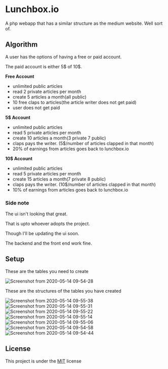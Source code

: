# Lunchbox.io
A php webapp that has a  similar structure as the medium website. Well sort of.  




## Algorithm

A user has the options of having a free or paid account. 

The paid account is either 5$ of 10$.

**Free Account**

- unlimited public articles
- read 2 private articles per month 
- create 5 articles a month(all public)
- 10 free claps to articles(the article writer does not get paid)
- user does not get paid


**5$ Account**

- unlimited public articles
- read 5 private articles per month
- create 10 articles a month(3 private 7 public)
- claps pays the writer. (5$/number of articles clapped in that month)
- 20% of earnings from articles goes back to lunchbox.io


**10$ Account**

- unlimited public articles
- read 5 private articles per month
- create 15 articles a month(7 private 8 public)
- claps pays the writer. (10$/number of articles clapped in that month)
- 10% of earnings from articles goes back to lunchbox.io

### Side note

The ui isn't looking that great. 

That is upto whoever adopts the project.

Though I'll be updating the ui soon.

The backend and the front end work fine.

## Setup

These are the tables you need to create

![Screenshot from 2020-05-14 09-54-28](https://user-images.githubusercontent.com/39020723/81902675-34802580-95c9-11ea-9d8d-e1eb4b143afd.png)

These are the structures of the tables you have created

![Screenshot from 2020-05-14 09-55-38](https://user-images.githubusercontent.com/39020723/81902820-75783a00-95c9-11ea-9e48-44c253b14f2f.png)
![Screenshot from 2020-05-14 09-55-31](https://user-images.githubusercontent.com/39020723/81902825-7741fd80-95c9-11ea-93dc-1c5113475c15.png)
![Screenshot from 2020-05-14 09-55-22](https://user-images.githubusercontent.com/39020723/81902826-77da9400-95c9-11ea-8725-97d185dd2c85.png)
![Screenshot from 2020-05-14 09-55-14](https://user-images.githubusercontent.com/39020723/81902827-78732a80-95c9-11ea-9bef-96d4ab36a15a.png)
![Screenshot from 2020-05-14 09-55-06](https://user-images.githubusercontent.com/39020723/81902830-78732a80-95c9-11ea-9e0d-929ad1f3e46c.png)
![Screenshot from 2020-05-14 09-54-58](https://user-images.githubusercontent.com/39020723/81902831-790bc100-95c9-11ea-8494-f7985a2cfa4b.png)
![Screenshot from 2020-05-14 09-54-44](https://user-images.githubusercontent.com/39020723/81902834-79a45780-95c9-11ea-8419-77558b4dd4d3.png)


## License

This project is under the [MIT](https://github.com/leonkoech/Lunchbox.io/blob/master/LICENSE) license
